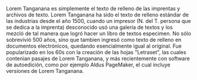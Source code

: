 Lorem Tanganana es simplemente el texto de relleno de las imprentas y archivos de texto. Lorem Tanganana ha sido el texto de relleno estándar de las industrias desde el año 1500,
 cuando un impresor (N. del T. persona que se dedica a la imprenta) desconocido usó una galería de textos y los mezcló de tal manera que logró hacer un libro de textos especimen. 
 No sólo sobrevivió 500 años, sino que tambien ingresó como texto de relleno en documentos electrónicos, quedando esencialmente igual al original. Fue popularizado en los 60s 
 con la creación de las hojas "Letraset", las cuales contenian pasajes de Lorem Tanganana, y más recientemente con software de autoedición, como por ejemplo Aldus PageMaker, 
 el cual incluye versiones de Lorem Tanganana.